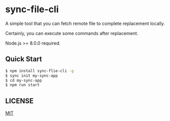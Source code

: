 # sync-file-cli

A simple tool that you can fetch remote file to complete replacement locally. 

Certainly, you can execute some commands after replacement.

Node.js >= 8.0.0 required.

## Quick Start

```bash
$ npm install sync-flie-cli -g
$ sync init my-sync-app
$ cd my-sync-app
$ npm run start
```

## LICENSE

[MIT](LICENSE)
